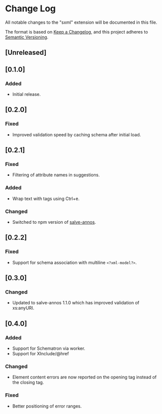 # Change Log

All notable changes to the "sxml" extension will be documented in this file.

The format is based on [Keep a Changelog](https://keepachangelog.com/en/1.0.0/),
and this project adheres to [Semantic Versioning](https://semver.org/spec/v2.0.0.html).

## [Unreleased]

## [0.1.0]

### Added

- Initial release.

## [0.2.0]

### Fixed

- Improved validation speed by caching schema after initial load.

## [0.2.1]

### Fixed

- Filtering of attribute names in suggestions.

### Added

- Wrap text with tags using Ctrl+e.

### Changed

- Switched to npm version of [salve-annos](https://github.com/raffazizzi/salve).

## [0.2.2]

### Fixed

- Support for schema association with multiline `<?xml-model?>`.

## [0.3.0]

### Changed

- Updated to salve-annos 1.1.0 which has improved validation of xs:anyURI.

## [0.4.0]

### Added

- Support for Schematron via worker.
- Support for XInclude/@href

### Changed

- Element content errors are now reported on the opening tag instead of the closing tag.

### Fixed

- Better positioning of error ranges. 
